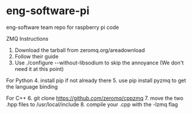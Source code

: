 # eng-software-pi
eng-software team repo for raspberry pi code

ZMQ Instructions

1. Download the tarball from zeromq.org/areadownload
2. Follow their guide
3. Use ./configure --without-libsodium to skip the annoyance (We don't need it at this point)

For Python
4. install pip if not already there
5. use pip install pyzmq to get the language binding

For C++
6. git clone https://github.com/zeromq/cppzmq
7. move the two .hpp files to /usr/local/include
8. compile your .cpp with the -lzmq flag

